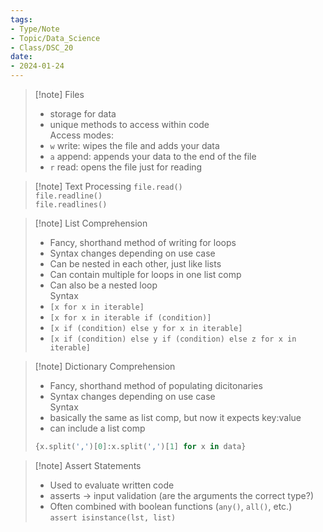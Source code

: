 ```yaml
---
tags:
- Type/Note
- Topic/Data_Science
- Class/DSC_20
date:
- 2024-01-24
---
```


> [!note] Files
> - storage for data  
> - unique methods to access within code  
> Access modes:  
> - `w` write: wipes the file and adds your data  
> - `a` append: appends your data to the end of the file  
> - `r` read: opens the file just for reading  

> [!note] Text Processing
> `file.read()`  
> `file.readline()`  
> `file.readlines()`  

> [!note] List Comprehension
> - Fancy, shorthand method of writing for loops  
> - Syntax changes depending on use case  
> - Can be nested in each other, just like lists  
> - Can contain multiple for loops in one list comp  
> - Can also be a nested loop  
> Syntax  
> - `[x for x in iterable]`  
> - `[x for x in iterable if (condition)]`  
> - `[x if (condition) else y for x in iterable]`  
> - `[x if (condition) else y if (condition) else z for x in iterable]`  

> [!note] Dictionary Comprehension
> - Fancy, shorthand method of populating dicitonaries  
> - Syntax changes depending on use case  
> Syntax  
> - basically the same as list comp, but now it expects key:value  
> - can include a list comp  
> ```Python  
> {x.split(',')[0]:x.split(',')[1] for x in data}  
> ```  

> [!note] Assert Statements
> - Used to evaluate written code  
> - asserts -> input validation (are the arguments the correct type?)  
> - Often combined with boolean functions (`any()`, `all()`, etc.)  
> `assert isinstance(lst, list)`  
